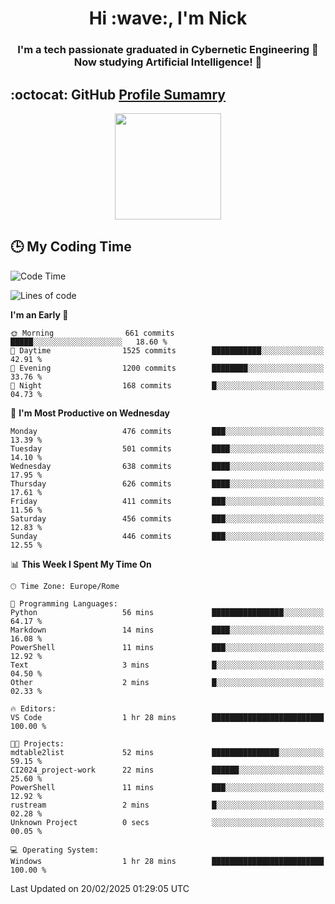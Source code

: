 <h1 align="center">Hi :wave:, I'm Nick</h1>

<h3 align="center">I'm a tech passionate graduated in Cybernetic Engineering 🤖<br>
Now studying Artificial Intelligence! 🧠</h3>


## :octocat: GitHub <a href="https://github.com/vn7n24fzkq/github-profile-summary-cards">Profile Sumamry</a>

<p align="center">
   <img style="height:170px;display:inline-block"  src="http://github-profile-summary-cards.vercel.app/api/cards/profile-details?username=CodeClimberNT&theme=github_dark" />
<!--    <img style="height:170px;display:inline-block"  src="http://github-profile-summary-cards.vercel.app/api/cards/repos-per-language?username=CodeClimberNT&theme=github_dark&exclude=" /> -->
</p>

 ## :clock3: My Coding Time 
 
<!--START_SECTION:waka-->
![Code Time](http://img.shields.io/badge/Code%20Time-452%20hrs%2020%20mins-blue)

![Lines of code](https://img.shields.io/badge/From%20Hello%20World%20I%27ve%20Written-4.3%20million%20lines%20of%20code-blue)

**I'm an Early 🐤** 

```text
🌞 Morning                661 commits         █████░░░░░░░░░░░░░░░░░░░░   18.60 % 
🌆 Daytime                1525 commits        ███████████░░░░░░░░░░░░░░   42.91 % 
🌃 Evening                1200 commits        ████████░░░░░░░░░░░░░░░░░   33.76 % 
🌙 Night                  168 commits         █░░░░░░░░░░░░░░░░░░░░░░░░   04.73 % 
```
📅 **I'm Most Productive on Wednesday** 

```text
Monday                   476 commits         ███░░░░░░░░░░░░░░░░░░░░░░   13.39 % 
Tuesday                  501 commits         ████░░░░░░░░░░░░░░░░░░░░░   14.10 % 
Wednesday                638 commits         ████░░░░░░░░░░░░░░░░░░░░░   17.95 % 
Thursday                 626 commits         ████░░░░░░░░░░░░░░░░░░░░░   17.61 % 
Friday                   411 commits         ███░░░░░░░░░░░░░░░░░░░░░░   11.56 % 
Saturday                 456 commits         ███░░░░░░░░░░░░░░░░░░░░░░   12.83 % 
Sunday                   446 commits         ███░░░░░░░░░░░░░░░░░░░░░░   12.55 % 
```


📊 **This Week I Spent My Time On** 

```text
🕑︎ Time Zone: Europe/Rome

💬 Programming Languages: 
Python                   56 mins             ████████████████░░░░░░░░░   64.17 % 
Markdown                 14 mins             ████░░░░░░░░░░░░░░░░░░░░░   16.08 % 
PowerShell               11 mins             ███░░░░░░░░░░░░░░░░░░░░░░   12.92 % 
Text                     3 mins              █░░░░░░░░░░░░░░░░░░░░░░░░   04.50 % 
Other                    2 mins              █░░░░░░░░░░░░░░░░░░░░░░░░   02.33 % 

🔥 Editors: 
VS Code                  1 hr 28 mins        █████████████████████████   100.00 % 

🐱‍💻 Projects: 
mdtable2list             52 mins             ███████████████░░░░░░░░░░   59.15 % 
CI2024_project-work      22 mins             ██████░░░░░░░░░░░░░░░░░░░   25.60 % 
PowerShell               11 mins             ███░░░░░░░░░░░░░░░░░░░░░░   12.92 % 
rustream                 2 mins              █░░░░░░░░░░░░░░░░░░░░░░░░   02.28 % 
Unknown Project          0 secs              ░░░░░░░░░░░░░░░░░░░░░░░░░   00.05 % 

💻 Operating System: 
Windows                  1 hr 28 mins        █████████████████████████   100.00 % 
```


 Last Updated on 20/02/2025 01:29:05 UTC
<!--END_SECTION:waka-->

